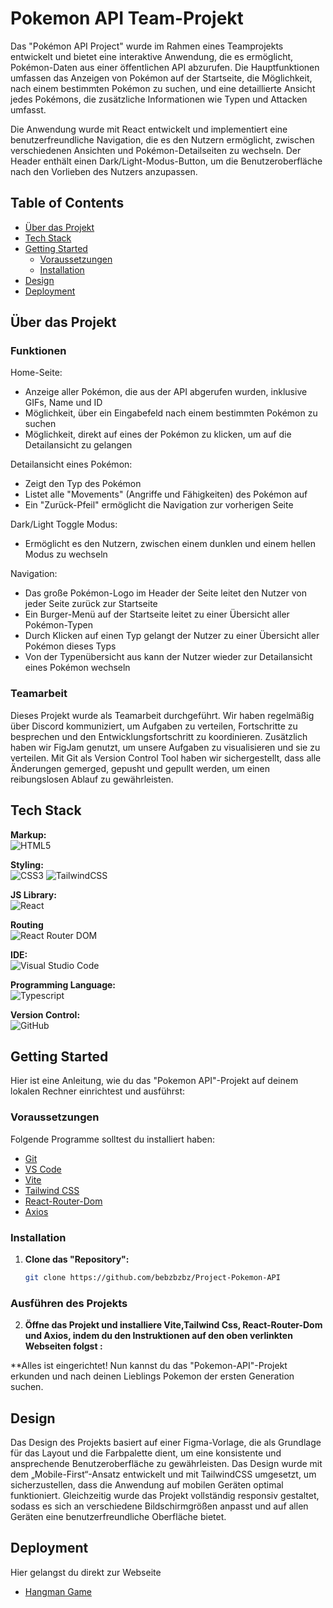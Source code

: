 # Pokemon API Team-Projekt

Das "Pokémon API Project" wurde im Rahmen eines Teamprojekts entwickelt und bietet eine interaktive Anwendung, die es ermöglicht, Pokémon-Daten aus einer öffentlichen API abzurufen. Die Hauptfunktionen umfassen das Anzeigen von Pokémon auf der Startseite, die Möglichkeit, nach einem bestimmten Pokémon zu suchen, und eine detaillierte Ansicht jedes Pokémons, die zusätzliche Informationen wie Typen und Attacken umfasst.

Die Anwendung wurde mit React entwickelt und implementiert eine benutzerfreundliche Navigation, die es den Nutzern ermöglicht, zwischen verschiedenen Ansichten und Pokémon-Detailseiten zu wechseln. Der Header enthält einen Dark/Light-Modus-Button, um die Benutzeroberfläche nach den Vorlieben des Nutzers anzupassen.

## Table of Contents 

- [Über das Projekt](#über-das-projekt)
- [Tech Stack](#tech-stack)
- [Getting Started](#getting-started)
  - [Voraussetzungen](#voraussetzungen)
  - [Installation](#installation)
- [Design](#design)
- [Deployment](#deployment)

## Über das Projekt


### Funktionen

Home-Seite:
- Anzeige aller Pokémon, die aus der API abgerufen wurden, inklusive GIFs, Name und ID
- Möglichkeit, über ein Eingabefeld nach einem bestimmten Pokémon zu suchen
- Möglichkeit, direkt auf eines der Pokémon zu klicken, um auf die Detailansicht zu gelangen

Detailansicht eines Pokémon:
- Zeigt den Typ des Pokémon
- Listet alle "Movements" (Angriffe und Fähigkeiten) des Pokémon auf
- Ein "Zurück-Pfeil" ermöglicht die Navigation zur vorherigen Seite

Dark/Light Toggle Modus:
- Ermöglicht es den Nutzern, zwischen einem dunklen und einem hellen Modus zu wechseln

Navigation:
- Das große Pokémon-Logo im Header der Seite leitet den Nutzer von jeder Seite zurück zur Startseite
- Ein Burger-Menü auf der Startseite leitet zu einer Übersicht aller Pokémon-Typen
- Durch Klicken auf einen Typ gelangt der Nutzer zu einer Übersicht aller Pokémon dieses Typs
- Von der Typenübersicht aus kann der Nutzer wieder zur Detailansicht eines Pokémon wechseln

### Teamarbeit
Dieses Projekt wurde als Teamarbeit durchgeführt. Wir haben regelmäßig über Discord kommuniziert, um Aufgaben zu verteilen, Fortschritte zu besprechen und den Entwicklungsfortschritt zu koordinieren. Zusätzlich haben wir FigJam genutzt, um unsere Aufgaben zu visualisieren und sie zu verteilen. Mit Git als Version Control Tool haben wir sichergestellt, dass alle Änderungen gemerged, gepusht und gepullt werden, um einen reibungslosen Ablauf zu gewährleisten.

## Tech Stack

**Markup:**  
![HTML5](https://img.shields.io/badge/html5-%23E34F26.svg?style=for-the-badge&logo=html5&logoColor=white)  

**Styling:**<br/>
![CSS3](https://img.shields.io/badge/css3-%231572B6.svg?style=for-the-badge&logo=css3&logoColor=white)
![TailwindCSS](https://img.shields.io/badge/tailwindcss-%2338B2AC.svg?style=for-the-badge&logo=tailwind-css&logoColor=white)  

**JS Library:**<br/>
![React](https://img.shields.io/badge/React-%2361DAFB.svg?style=for-the-badge&logo=react&logoColor=white)

**Routing**<br/>
![React Router DOM](https://img.shields.io/badge/React_Router_DOM-%23CA4245.svg?style=for-the-badge&logo=react-router&logoColor=white)

**IDE:**  
![Visual Studio Code](https://img.shields.io/badge/Visual%20Studio%20Code-0078d7.svg?style=for-the-badge&logo=visual-studio-code&logoColor=white)  

**Programming Language:**<br/>
![Typescript](https://shields.io/badge/TypeScript-3178C6?logo=TypeScript&logoColor=FFF&style=flat-square)

**Version Control:**  
![GitHub](https://img.shields.io/badge/github-%23121011.svg?style=for-the-badge&logo=github&logoColor=white)  


## Getting Started

Hier ist eine Anleitung, wie du das "Pokemon API"-Projekt auf deinem lokalen Rechner einrichtest und ausführst:

### Voraussetzungen

Folgende Programme solltest du installiert haben:

- [Git](https://git-scm.com/)
- [VS Code](https://code.visualstudio.com/download)
- [Vite](https://v5.vite.dev/guide/)
- [Tailwind CSS](https://tailwindcss.com/docs/installation/using-vite)
- [React-Router-Dom](https://reactrouter.com/start/library/installation)
- [Axios](https://axios-http.com/docs/intro)

### Installation

1. **Clone das "Repository":**
   ```bash
   git clone https://github.com/bebzbzbz/Project-Pokemon-API
   ```

### Ausführen des Projekts

2. **Öffne das Projekt und installiere Vite,Tailwind Css, React-Router-Dom und Axios, indem du den Instruktionen auf den oben verlinkten Webseiten folgst :**
 
**Alles ist eingerichtet! Nun kannst du das "Pokemon-API"-Projekt erkunden und nach deinen Lieblings Pokemon der ersten Generation suchen.

## Design

Das Design des Projekts basiert auf einer Figma-Vorlage, die als Grundlage für das Layout und die Farbpalette dient, um eine konsistente und ansprechende Benutzeroberfläche zu gewährleisten. Das Design wurde mit dem „Mobile-First“-Ansatz entwickelt und mit TailwindCSS umgesetzt, um sicherzustellen, dass die Anwendung auf mobilen Geräten optimal funktioniert. Gleichzeitig wurde das Projekt vollständig responsiv gestaltet, sodass es sich an verschiedene Bildschirmgrößen anpasst und auf allen Geräten eine benutzerfreundliche Oberfläche bietet.

## Deployment

Hier gelangst du direkt zur Webseite
- [Hangman Game](https://hangman-game-seven-xi.vercel.app/)
